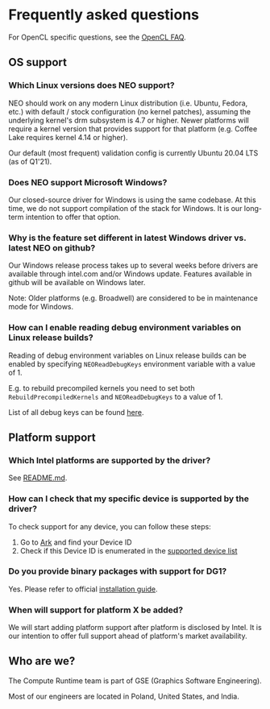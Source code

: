<!---

Copyright (C) 2018-2021 Intel Corporation

SPDX-License-Identifier: MIT

-->

# Frequently asked questions

For OpenCL specific questions,
see the [OpenCL FAQ](https://github.com/intel/compute-runtime/blob/master/opencl/doc/FAQ.md).

## OS support

### Which Linux versions does NEO support?

NEO should work on any modern Linux distribution (i.e. Ubuntu, Fedora, etc.)
with default / stock configuration (no kernel patches), assuming the underlying
kernel's drm subsystem is 4.7 or higher. Newer platforms will require a kernel version
that provides support for that platform (e.g. Coffee Lake requires kernel 4.14 or higher).

Our default (most frequent) validation config is currently Ubuntu 20.04 LTS (as of Q1'21).

### Does NEO support Microsoft Windows?

Our closed-source driver for Windows is using the same codebase. At this time,
we do not support compilation of the stack for Windows. It is our long-term
intention to offer that option.

### Why is the feature set different in latest Windows driver vs. latest NEO on github?

Our Windows release process takes up to several weeks before drivers are available through intel.com
and/or Windows update. Features available in github will be available on Windows later.

Note: Older platforms (e.g. Broadwell) are considered to be in maintenance mode for Windows.

### How can I enable reading debug environment variables on Linux release builds?

Reading of debug environment variables on Linux release builds can be enabled by specifying
`NEOReadDebugKeys` environment variable with a value of 1.

E.g. to rebuild precompiled kernels you need to set both `RebuildPrecompiledKernels`
and `NEOReadDebugKeys` to a value of 1.

List of all debug keys can be found [here](https://github.com/intel/compute-runtime/blob/master/shared/source/debug_settings/debug_variables_base.inl).

## Platform support

### Which Intel platforms are supported by the driver?

See [README.md](https://github.com/intel/compute-runtime/blob/master/README.md).

### How can I check that my specific device is supported by the driver?

To check support for any device, you can follow these steps:
1. Go to [Ark]( https://ark.intel.com) and find your Device ID
1. Check if this Device ID is enumerated in the
[supported device list](https://github.com/intel/compute-runtime/blob/master/shared/source/dll/devices/devices_base.inl)

### Do you provide binary packages with support for DG1?

Yes. Please refer to official [installation guide](https://dgpu-docs.intel.com/installation-guides/index.html). 

### When will support for platform X be added?

We will start adding platform support after platform is disclosed by Intel.
It is our intention to offer full support ahead of platform's market availability.

## Who are we?

The Compute Runtime team is part of GSE (Graphics Software Engineering).

Most of our engineers are located in Poland, United States, and India.
